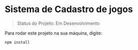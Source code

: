 # Sistema de Cadastro de jogos

> Status do Projeto: Em Desenvolvimento

Para rodar este projeto na sua máquina, digite:


```
npm install
```
